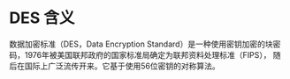 # DES 含义

数据加密标准（DES，Data Encryption Standard）是一种使用密钥加密的块密码，1976年被美国联邦政府的国家标准局确定为联邦资料处理标准（FIPS），
随后在国际上广泛流传开来。它基于使用56位密钥的对称算法。

